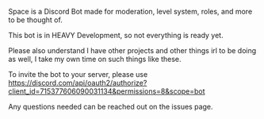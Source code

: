 Space is a Discord Bot made for moderation, level system, roles, and more to be thought of.


This bot is in HEAVY Development, so not everything is ready yet.

Please also understand I have other projects and other things irl to be doing as well, I take my own time on such things like these.


To invite the bot to your server, please use https://discord.com/api/oauth2/authorize?client_id=715377606090031134&permissions=8&scope=bot


Any questions needed can be reached out on the issues page.


